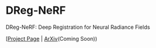 # DReg-NeRF
DReg-NeRF: Deep Registration for Neural Radiance Fields

[[Project Page](https://aibluefisher.github.io/DReg-NeRF/) | [ArXiv]()(Coming Soon))
